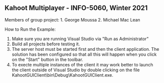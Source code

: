 Kahoot Multiplayer - INFO-5060, Winter 2021
--------------------------------------------------------------

Members of group project: 
	1. George Moussa
	2. Michael Mac Lean

How to Run the Example:

1.	Make sure you are running Visual Studio via "Run as Administrator"
2.	Build all projects before testing it.
2.	The server host must be started first and then the client application.
	The solution has been configured so that all this will happen when you 
	click on the "Start" button in the toolbar.
3.	To execte multiple instances of the client it may work better to launch
	the client outside of Visual Studio by double clicking on the file
	KahootGUIClient\bin\Debug\KahootGUIClient.exe.
